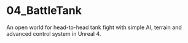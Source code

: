 # 04_BattleTank
An open world for head-to-head tank fight with simple AI, terrain and advanced control system in Unreal 4.
